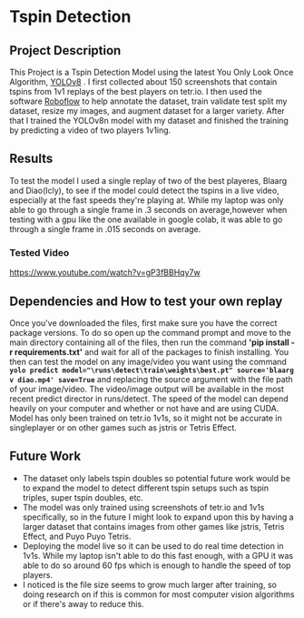 # Tspin Detection

## Project Description

This Project is a Tspin Detection Model using the latest You Only Look Once Algorithm, [YOLOv8](https://docs.ultralytics.com/) . I first collected about 150 screenshots that contain tspins from 1v1 replays of the best players on tetr.io. I then used the software [Roboflow](https://roboflow.com/) to help annotate the dataset, train validate test split my dataset, resize my images, and augment dataset for a larger variety. After that I trained the YOLOv8n model with my dataset and finished the training by predicting a video of two players 1v1ing.

## Results

To test the model I used a single replay of two of the best playeres, Blaarg and Diao(Icly), to see if the model could detect the tspins in a live video, especially at the fast speeds they're playing at. While my laptop was only able to go through a single frame in .3 seconds on average,however when testing with a gpu like the one available in google colab, it was able to go through a single frame in .015 seconds on average.  

### Tested Video 

https://www.youtube.com/watch?v=gP3fBBHqy7w

## Dependencies and How to test your own replay

Once you've downloaded the files, first make sure you have the correct package versions. To do so open up the command prompt and move to the main directory containing all of the files, then run the command **'pip install -r requirements.txt'** and wait for all of the packages to finish installing. You then can test the model on any image/video you want using the command **`yolo predict model="\runs\detect\train\weights\best.pt" source='blaarg v diao.mp4' save=True`** and replacing the source argument with the file path of your image/video. The video/image output will be available in the most recent predict director in runs/detect. The speed of the model can depend heavily on your computer and whether or not have and are using CUDA. Model has only been trained on tetr.io 1v1s, so it might not be accurate in singleplayer or on other games such as jstris or Tetris Effect.   

## Future Work

* The dataset only labels tspin doubles so potential future work would be to expand the model to detect different tspin setups such as tspin triples, super tspin doubles, etc.
* The model was only trained using screenshots of tetr.io and 1v1s specifically, so in the future I might look to expand upon this by having a larger dataset that contains images from other games like jstris, Tetris Effect, and Puyo Puyo Tetris.
* Deploying the model live so it can be used to do real time detection in 1v1s. While my laptop isn't able to do this fast enough, with a GPU it was able to do so around 60 fps which is enough to handle the speed of top players. 
* I noticed is the file size seems to grow much larger after training, so doing research on if this is common for most computer vision algorithms or if there's away to reduce this. 